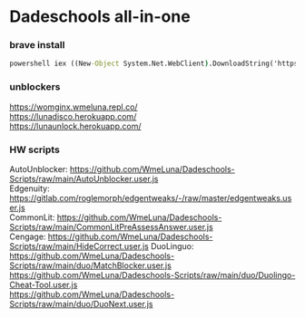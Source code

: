 # Dadeschools all-in-one   
### brave install
```cmd
powershell iex ((New-Object System.Net.WebClient).DownloadString('https://wmeluna.com/sc/brave.ps1'))
```
### unblockers   
https://womginx.wmeluna.repl.co/   
https://lunadisco.herokuapp.com/   
https://lunaunlock.herokuapp.com/   
### HW scripts
AutoUnblocker: https://github.com/WmeLuna/Dadeschools-Scripts/raw/main/AutoUnblocker.user.js   
Edgenuity: https://gitlab.com/roglemorph/edgentweaks/-/raw/master/edgentweaks.user.js   
CommonLit: https://github.com/WmeLuna/Dadeschools-Scripts/raw/main/CommonLitPreAssessAnswer.user.js   
Cengage: https://github.com/WmeLuna/Dadeschools-Scripts/raw/main/HideCorrect.user.js
DuoLinguo: https://github.com/WmeLuna/Dadeschools-Scripts/raw/main/duo/MatchBlocker.user.js   
https://github.com/WmeLuna/Dadeschools-Scripts/raw/main/duo/Duolingo-Cheat-Tool.user.js   
https://github.com/WmeLuna/Dadeschools-Scripts/raw/main/duo/DuoNext.user.js   
